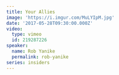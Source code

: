 ```yaml
---
title: Your Allies
image: 'https://i.imgur.com/MuLYIpM.jpg'
date: '2017-05-28T09:30:00.000Z'
video:
  type: vimeo
  id: 219287226
speaker:
  name: Rob Yanike
  permalink: rob-yanike
series: insiders
---
```


